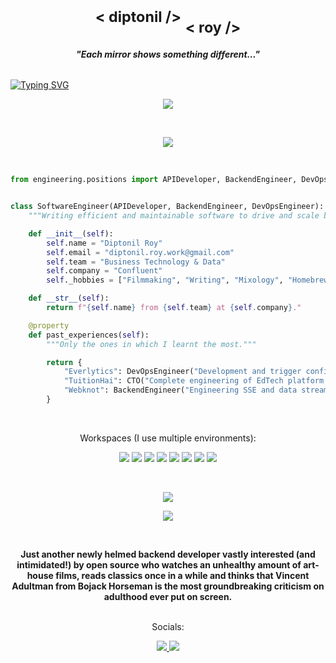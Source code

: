 <h1 align="center">
  <sup>< diptonil /></sup>
  <sub>< roy /></sub>
</h1>

<h6 align="center">
  <b><i>"Each mirror shows something different..."</i></b>
</h6>

[![Typing SVG](https://readme-typing-svg.herokuapp.com/?color=9D00FF&duration=2500&font=Bahnschrift&lines=Backend+Development+|+Project+Management;DevOps+|+API+Design+and+Development)](https://git.io/typing-svg)

<p align="center">
  <a href="https://skillicons.dev">
    <img src="https://skillicons.dev/icons?i=django,gcp,python,linux,obsidian" />
  </a>
</p>

<br />

<p align="center">
  <a href="https://skillicons.dev">
    <img src="https://skillicons.dev/icons?i=flask,fastapi,express,nestjs,postman,flutter,postgres,redis,sqlite,mysql,mongodb,supabase,firebase,netlify,vercel,java,go,dart,c,selenium,html,css,sass,tailwind,md,maven,nginx,aws,heroku,rabbitmq,sentry,docker,jenkins,gitlab" />
  </a>
</p>

<br />

```py
from engineering.positions import APIDeveloper, BackendEngineer, DevOpsEngineer, CTO


class SoftwareEngineer(APIDeveloper, BackendEngineer, DevOpsEngineer):
    """Writing efficient and maintainable software to drive and scale businesses."""

    def __init__(self):
        self.name = "Diptonil Roy"
        self.email = "diptonil.roy.work@gmail.com"
        self.team = "Business Technology & Data"
        self.company = "Confluent"
        self._hobbies = ["Filmmaking", "Writing", "Mixology", "Homebrewing"]

    def __str__(self):
        return f"{self.name} from {self.team} at {self.company}."

    @property
    def past_experiences(self):
        """Only the ones in which I learnt the most."""

        return {
            "Everlytics": DevOpsEngineer("Development and trigger configuration of test server's data pipeline."),
            "TuitionHai": CTO("Complete engineering of EdTech platform backend & cloud maintenance."),
            "Webknot": BackendEngineer("Engineering SSE and data streaming.")
        }
```

<br />

<p align="center">
  Workspaces (I use multiple environments):
</p>

<p align="center">
  <img src="https://img.shields.io/badge/Ubuntu-E95420?style=for-the-badge&logo=ubuntu&logoColor=white" />
  <img src="https://img.shields.io/badge/windows-%230078D6.svg?&style=for-the-badge&logo=windows&logoColor=white" />
  <img src="https://img.shields.io/badge/mac%20os-000000?style=for-the-badge&logo=apple&logoColor=white" />
  <img src="https://img.shields.io/badge/intel-core%20i5%208th-%230071C5.svg?&style=for-the-badge&logo=intel&logoColor=white" />
  <img src="https://img.shields.io/badge/RAM-8GB-%230071C5.svg?&style=for-the-badge&logoColor=white" />
  <img src="https://img.shields.io/badge/AMD-ED1C24.svg?&style=for-the-badge&logo=amd&logoColor=white" />
  <img src="https://img.shields.io/badge/VSCode-0078D4?style=for-the-badge&logo=visual%20studio%20code&logoColor=white" />
  <img src="https://img.shields.io/badge/NeoVim-%2357A143.svg?&style=for-the-badge&logo=neovim&logoColor=white" />
</p>

<br />

<p align='center'>
  <img src="https://github-readme-stats.vercel.app/api/top-langs/?username=Diptonil&theme=tokyonight" />
</p>

<p align='center'>
  <img src="https://github-readme-streak-stats.herokuapp.com/?user=Diptonil&theme=tokyonight" />
</p>

<br />

<p align="center">
  <b>Just another newly helmed backend developer vastly interested (and intimidated!) by open source who watches an unhealthy amount of art-house films, reads classics once in a while and thinks that Vincent Adultman from Bojack Horseman is the most groundbreaking criticism on adulthood ever put on screen.</b>
  <br /><br />

<p align="center">
  Socials:
</p>

<p align="center">
  <a href="https://www.linkedin.com/in/diptonil-roy/">
    <img src="https://img.shields.io/badge/linkedin-%230077B5.svg?&style=for-the-badge&logo=linkedin&logoColor=white" />
  </a>
  <a href="https://diptonil.hashnode.dev/">
    <img src="https://img.shields.io/badge/Hashnode-2962FF?style=for-the-badge&logo=hashnode&logoColor=white" />
  </a>  
</p>
